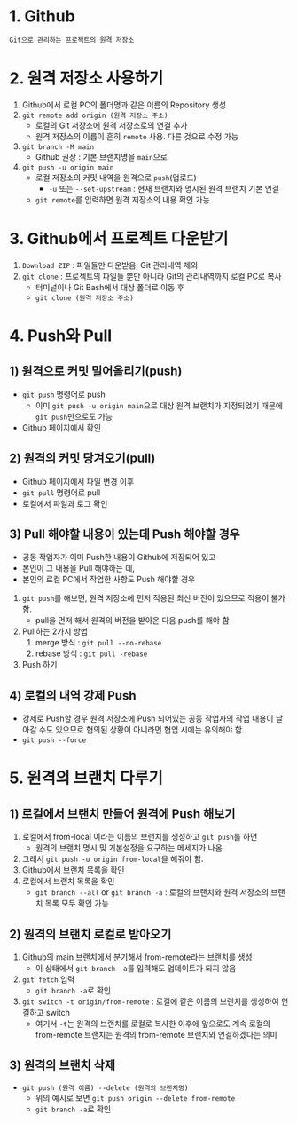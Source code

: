 # 1. Github
```bash
Git으로 관리하는 프로젝트의 원격 저장소
```

# 2. 원격 저장소 사용하기
1. Github에서 로컬 PC의 폴더명과 같은 이름의 Repository 생성
2. `git remote add origin (원격 저장소 주소)`
    - 로컬의 Git 저장소에 원격 저장소로의 연결 추가
    - 원격 저장소의 이름이 흔히 `remote` 사용. 다른 것으로 수정 가능
3. `git branch -M main`
    - Github 권장 : 기본 브랜치명을 `main`으로
4. `git push -u origin main`
    - 로컬 저장소의 커밋 내역을 원격으로 `push`(업로드)
        - `-u` 또는 `--set-upstream` : 현재 브랜치와 명시된 원격 브랜치 기본 연결
    - `git remote`를 입력하면 원격 저장소의 내용 확인 가능

# 3. Github에서 프로젝트 다운받기
1. `Download ZIP` : 파일들만 다운받음, Git 관리내역 제외
2. `git clone` : 프로젝트의 파일들 뿐만 아니라 Git의 관리내역까지 로컬 PC로 복사
    - 터미널이나 Git Bash에서 대상 폴더로 이동 후
    - `git clone (원격 저장소 주소)`

# 4. Push와 Pull
## 1) 원격으로 커밋 밀어올리기(push)
- `git push` 명령어로 push
    - 이미 `git push -u origin main`으로 대상 원격 브랜치가 지정되었기 때문에 `git push`만으로도 가능
- Github 페이지에서 확인

## 2) 원격의 커밋 당겨오기(pull)
- Github 페이지에서 파일 변경 이후
- `git pull` 명령어로 pull
- 로컬에서 파일과 로그 확인

## 3) Pull 해야할 내용이 있는데 Push 해야할 경우
- 공동 작업자가 이미 Push한 내용이 Github에 저장되어 있고
- 본인이 그 내용을 Pull 해야하는 데, 
- 본인의 로컬 PC에서 작업한 사항도 Push 해야할 경우
1. `git push`를 해보면, 원격 저장소에 먼저 적용된 최신 버전이 있으므로 적용이 불가함.
    - pull을 먼저 해서 원격의 버전을 받아온 다음 push를 해야 함
2. Pull하는 2가지 방법
    1. merge 방식 : `git pull --no-rebase`
    2. rebase 방식 : `git pull -rebase`
3. Push 하기

## 4) 로컬의 내역 강제 Push
- 강제로 Push할 경우 원격 저장소에 Push 되어있는 공동 작업자의 작업 내용이 날아갈 수도 있으므로 협의된 상황이 아니라면 협업 시에는 유의해야 함.
- `git push --force`

# 5. 원격의 브랜치 다루기
## 1) 로컬에서 브랜치 만들어 원격에 Push 해보기
1. 로컬에서 from-local 이라는 이름의 브랜치를 생성하고 `git push`를 하면
    - 원격의 브랜치 명시 및 기본설정을 요구하는 메세지가 나옴.
2. 그래서 `git push -u origin from-local`을 해줘야 함.
3. Github에서 브랜치 목록을 확인
4. 로컬에서 브랜치 목록을 확인
    - `git branch --all` or `git branch -a` : 로컬의 브랜치와 원격 저장소의 브랜치 목록 모두 확인 가능

## 2) 원격의 브랜치 로컬로 받아오기
1. Github의 main 브랜치에서 분기해서 from-remote라는 브랜치를 생성
    - 이 상태에서 `git branch -a`를 입력해도 업데이트가 되지 않음
2. `git fetch` 입력
    - `git branch -a`로 확인
3. `git switch -t origin/from-remote` : 로컬에 같은 이름의 브랜치를 생성하여 연결하고 switch
    - 여기서 `-t`는 원격의 브랜치를 로컬로 복사한 이후에 앞으로도 계속 로컬의 from-remote 브랜치는 원격의 from-remote 브랜치와 연결하겠다는 의미

## 3) 원격의 브랜치 삭제
- `git push (원격 이름) --delete (원격의 브랜치명)`
    - 위의 예시로 보면 `git push origin --delete from-remote`
    - `git branch -a`로 확인